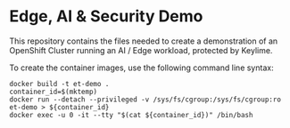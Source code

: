 # Edge, AI & Security Demo

This repository contains the files needed to create a demonstration of an
OpenShift Cluster running an AI / Edge workload, protected by Keylime.

To create the container images, use the following command line syntax:

```
docker build -t et-demo .  
container_id=$(mktemp)
docker run --detach --privileged -v /sys/fs/cgroup:/sys/fs/cgroup:ro et-demo > ${container_id}
docker exec -u 0 -it --tty "$(cat ${container_id})" /bin/bash    
```
